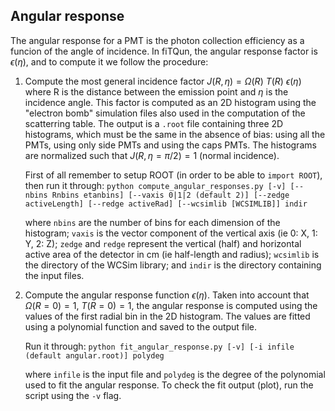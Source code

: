 ## Angular response

The angular response for a PMT is the photon collection efficiency as a funcion of the angle of incidence. 
In fiTQun, the angular response factor is $\epsilon(\eta)$, and to compute it we follow the procedure:

1) Compute the most general incidence factor $J(R, \eta) = \Omega(R)~T(R)~\epsilon(\eta)$ where R is the distance between the emission point and $\eta$ is the incidence angle. This factor is computed as an 2D histogram using the "electron bomb" simulation files also used in the computation of the scatterring table. The output is a `.root` file containing three 2D histograms, which must be the same in the absence of bias: using all the PMTs, using only side PMTs and using the caps PMTs. The histograms are normalized such that $J(R, \eta=\pi/2) = 1$ (normal incidence).

    First of all remember to setup ROOT (in order to be able to `import ROOT`), then run it through:
    `python compute_angular_responses.py [-v] [--nbins Rnbins etanbins] [--vaxis 0|1|2 (default 2)] [--zedge activeLength] [--redge activeRad] [--wcsimlib [WCSIMLIB]] indir`

    where `nbins` are the number of bins for each dimension of the histogram; `vaxis` is the vector component of the vertical axis (ie 0: X, 1: Y, 2: Z); `zedge` and `redge` represent the vertical (half) and horizontal active area of the detector in cm (ie half-length and radius); `wcsimlib` is the directory of the WCSim library; and `indir` is the directory containing the input files.


2) Compute the angular response function $\epsilon (\eta)$. Taken into account that $\Omega (R=0) = 1,~ T(R=0) = 1$, the angular response is computed using the values of the first radial bin in the 2D histogram. The values are fitted using a polynomial function and saved to the output file. 

    Run it through: `python fit_angular_response.py [-v] [-i infile (default angular.root)] polydeg`

    where `infile` is the input file and `polydeg` is the degree of the polynomial used to fit the angular response. To check the fit output (plot), run the script using the `-v` flag.